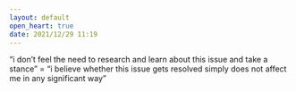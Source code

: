 ```yaml
---
layout: default
open_heart: true
date: 2021/12/29 11:19
---
```


“i don’t feel the need to research and learn about this issue and take a stance” = “i believe whether this issue gets resolved simply does not affect me in any significant way”
